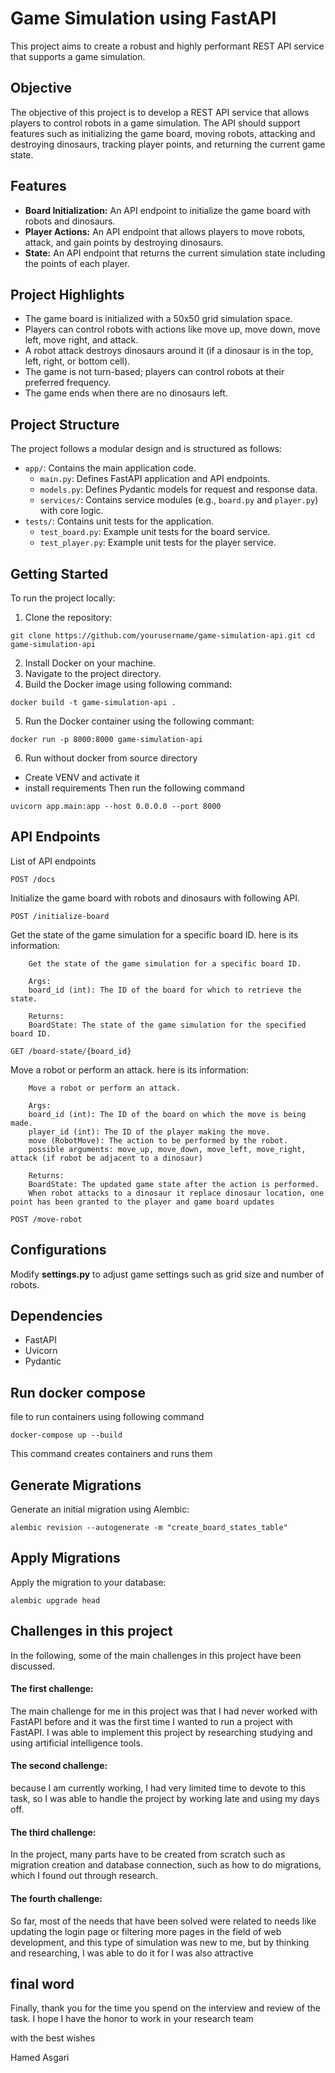 # Game Simulation using FastAPI

This project aims to create a robust and highly performant REST API service that supports a game simulation. 

## Objective

The objective of this project is to develop a REST API service that allows players to control robots in a game simulation. The API should support features such as initializing the game board, moving robots, attacking and destroying dinosaurs, tracking player points, and returning the current game state.

## Features

- **Board Initialization:** An API endpoint to initialize the game board with robots and dinosaurs.
- **Player Actions:** An API endpoint that allows players to move robots, attack, and gain points by destroying dinosaurs.
- **State:** An API endpoint that returns the current simulation state including the points of each player.

## Project Highlights

- The game board is initialized with a 50x50 grid simulation space.
- Players can control robots with actions like move up, move down, move left, move right, and attack.
- A robot attack destroys dinosaurs around it (if a dinosaur is in the top, left, right, or bottom cell).
- The game is not turn-based; players can control robots at their preferred frequency.
- The game ends when there are no dinosaurs left.

## Project Structure

The project follows a modular design and is structured as follows:

- `app/`: Contains the main application code.
  - `main.py`: Defines FastAPI application and API endpoints.
  - `models.py`: Defines Pydantic models for request and response data.
  - `services/`: Contains service modules (e.g., `board.py` and `player.py`) with core logic.
- `tests/`: Contains unit tests for the application.
  - `test_board.py`: Example unit tests for the board service.
  - `test_player.py`: Example unit tests for the player service.

## Getting Started

To run the project locally:

1. Clone the repository:

```angular2html
git clone https://github.com/yourusername/game-simulation-api.git cd game-simulation-api

```

2. Install Docker on your machine.
3. Navigate to the project directory.
4. Build the Docker image using following command:
```angular2html
docker build -t game-simulation-api .

```
5. Run the Docker container using the following commant: 
```angular2html
docker run -p 8000:8000 game-simulation-api
```

6. Run without docker from source directory
- Create VENV and activate it
- install requirements
Then run the following command
```angular2html
uvicorn app.main:app --host 0.0.0.0 --port 8000
```

## API Endpoints
List of API endpoints
```angular2html
POST /docs
```

Initialize the game board with robots and dinosaurs with following API.
```angular2html
POST /initialize-board
```

Get the state of the game simulation for a specific board ID.
here is its information:
```angular2html
    Get the state of the game simulation for a specific board ID.

    Args:
    board_id (int): The ID of the board for which to retrieve the state.

    Returns:
    BoardState: The state of the game simulation for the specified board ID.
```
```angular2html
GET /board-state/{board_id}
```

Move a robot or perform an attack.
here is its information:

```angular2html
    Move a robot or perform an attack.

    Args:
    board_id (int): The ID of the board on which the move is being made.
    player_id (int): The ID of the player making the move.
    move (RobotMove): The action to be performed by the robot.
    possible arguments: move_up, move_down, move_left, move_right, attack (if robot be adjacent to a dinosaur)

    Returns:
    BoardState: The updated game state after the action is performed.
    When robot attacks to a dinosaur it replace dinosaur location, one point has been granted to the player and game board updates
```
```angular2html
POST /move-robot
```



## Configurations

Modify **settings.py** to adjust game settings such as grid size and number of robots.

## Dependencies
- FastAPI
- Uvicorn
- Pydantic

## Run docker compose
file to run containers using following command

```angular2html
docker-compose up --build
```

This command creates containers and runs them 

## Generate Migrations
Generate an initial migration using Alembic:

```angular2html
alembic revision --autogenerate -m "create_board_states_table"

```

## Apply Migrations
Apply the migration to your database:

```angular2html
alembic upgrade head

```

## Challenges in this project
In the following, some of the main challenges in this project have been discussed.

#### The first challenge: 
The main challenge for me in this project was that I had never worked with FastAPI before and it was the first time I wanted to run a project with FastAPI. I was able to implement this project by researching studying and using artificial intelligence tools.

#### The second challenge: 
because I am currently working, I had very limited time to devote to this task, so I was able to handle the project by working late and using my days off.

#### The third challenge: 
In the project, many parts have to be created from scratch such as migration creation and database connection, such as how to do migrations, which I found out through research.

#### The fourth challenge: 
So far, most of the needs that have been solved were related to needs like updating the login page or filtering more pages in the field of web development, and this type of simulation was new to me, but by thinking and researching, I was able to do it for I was also attractive


## final word

Finally, thank you for the time you spend on the interview and review of the task. I hope I have the honor to work in your research team


with the best wishes

Hamed Asgari